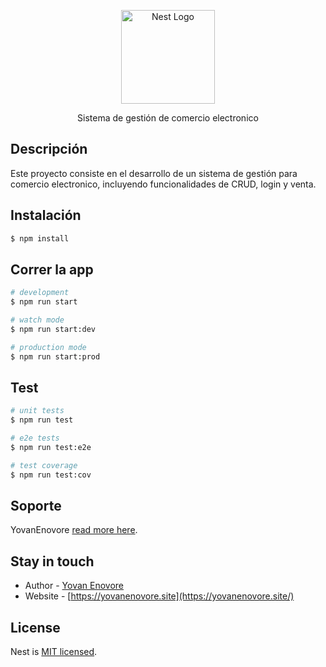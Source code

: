 <p align="center">
  <a href="http://nestjs.com/" target="blank"><img src="https://nestjs.com/img/logo-small.svg" width="150" alt="Nest Logo" /></a>
</p>

[circleci-image]: https://img.shields.io/circleci/build/github/nestjs/nest/master?token=abc123def456
[circleci-url]: https://circleci.com/gh/nestjs/nest

  <p align="center">
  Sistema de gestión de comercio electronico
    <p align="center">


## Descripción

Este proyecto consiste en el desarrollo de un sistema de gestión para comercio electronico, incluyendo funcionalidades de CRUD, login y venta.

## Instalación

```bash
$ npm install
```

## Correr la app

```bash
# development
$ npm run start

# watch mode
$ npm run start:dev

# production mode
$ npm run start:prod
```

## Test

```bash
# unit tests
$ npm run test

# e2e tests
$ npm run test:e2e

# test coverage
$ npm run test:cov
```

## Soporte

YovanEnovore [read more here](https://yovanenovore.cloud).

## Stay in touch

- Author - [Yovan Enovore](https://yovanenovore.cloud)
- Website - [https://yovanenovore.site](https://yovanenovore.site/)

## License

Nest is [MIT licensed](LICENSE).
